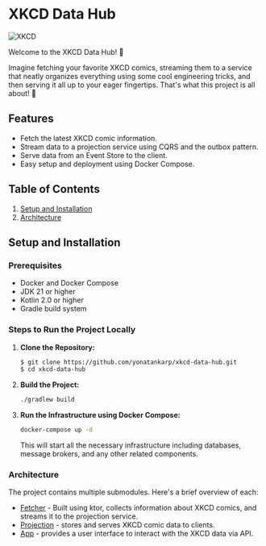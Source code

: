 # XKCD Data Hub

![XKCD](https://imgs.xkcd.com/comics/git_commit.png)

Welcome to the XKCD Data Hub! 👋

Imagine fetching your favorite XKCD comics, streaming them to a service that
neatly organizes everything using some cool engineering tricks, and then serving
it all up to your eager fingertips. That's what this project is all about! 🎉

## Features

- Fetch the latest XKCD comic information.
- Stream data to a projection service using CQRS and the outbox pattern.
- Serve data from an Event Store to the client.
- Easy setup and deployment using Docker Compose.

## Table of Contents

1. [Setup and Installation](#setup-and-installation)
2. [Architecture](#architecture)

## Setup and Installation

### Prerequisites

- Docker and Docker Compose
- JDK 21 or higher
- Kotlin 2.0 or higher
- Gradle build system

### Steps to Run the Project Locally

1. **Clone the Repository:**

   ```sh
   $ git clone https://github.com/yonatankarp/xkcd-data-hub.git
   $ cd xkcd-data-hub
   ```
2. **Build the Project:**

   ```sh
   ./gradlew build
   ```
3. **Run the Infrastructure using Docker Compose:**

   ```sh
   docker-compose up -d
   ```

   This will start all the necessary infrastructure including databases,
   message brokers, and any other related components.

### Architecture

The project contains multiple submodules. Here's a brief overview of each:
* [Fetcher](./fetcher/README) - Built using ktor, collects information about
  XKCD comics, and streams it to the projection service.
* [Projection](./projection/README) - stores and serves XKCD comic data to
   clients.
* [App](./app/README) - provides a user interface to interact with the XKCD
   data via API.
